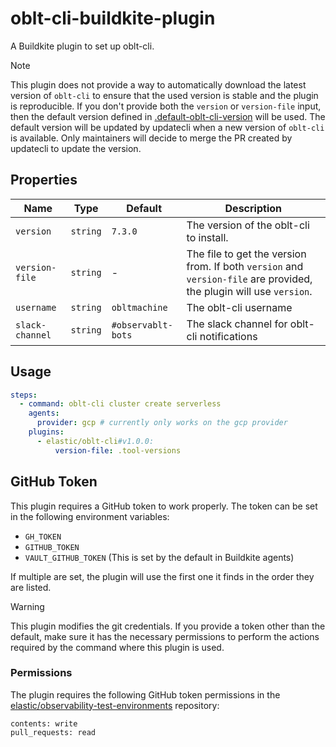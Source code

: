 # oblt-cli-buildkite-plugin

A Buildkite plugin to set up oblt-cli.

> [!NOTE]
> This plugin does not provide a way to automatically download the latest version of `oblt-cli` to ensure that the used version is stable and the plugin is reproducible.
> If you don't provide both the `version` or `version-file` input, then the default version defined in [.default-oblt-cli-version](.default-oblt-cli-version) will be used.
> The default version will be updated by updatecli when a new version of `oblt-cli` is available. Only maintainers will decide to merge the PR created by updatecli to update the version.

## Properties
| Name                         | Type     | Default            | Description                                                                                                         |
|------------------------------|----------|--------------------|---------------------------------------------------------------------------------------------------------------------|
| `version`                    | `string` | `7.3.0`            | The version of the oblt-cli to install.                                                                             |
| <nobr>`version-file`</nobr>  | `string` | -                  | The file to get the version from. If both `version` and `version-file` are provided, the plugin will use `version`. |
| `username`                   | `string` | `obltmachine`      | The oblt-cli username                                                                                               |
| <nobr>`slack-channel`</nobr> | `string` | `#observablt-bots` | The slack channel for oblt-cli notifications                                                                        |

## Usage

```yaml
steps:
  - command: oblt-cli cluster create serverless
    agents:
      provider: gcp # currently only works on the gcp provider
    plugins:
      - elastic/oblt-cli#v1.0.0:
          version-file: .tool-versions

```

## GitHub Token
This plugin requires a GitHub token to work properly.
The token can be set in the following environment variables:

- `GH_TOKEN`
- `GITHUB_TOKEN`
- `VAULT_GITHUB_TOKEN` (This is set by the default in Buildkite agents)

If multiple are set, the plugin will use the first one it finds in the order they are listed.

> [!WARNING]
> This plugin modifies the git credentials. If you provide a token other than the default, make sure it has the necessary permissions
> to perform the actions required by the command where this plugin is used.

### Permissions
The plugin requires the following GitHub token permissions in the [elastic/observability-test-environments](https://github.com/elastic/observability-test-environments) repository:
```
contents: write
pull_requests: read
```
